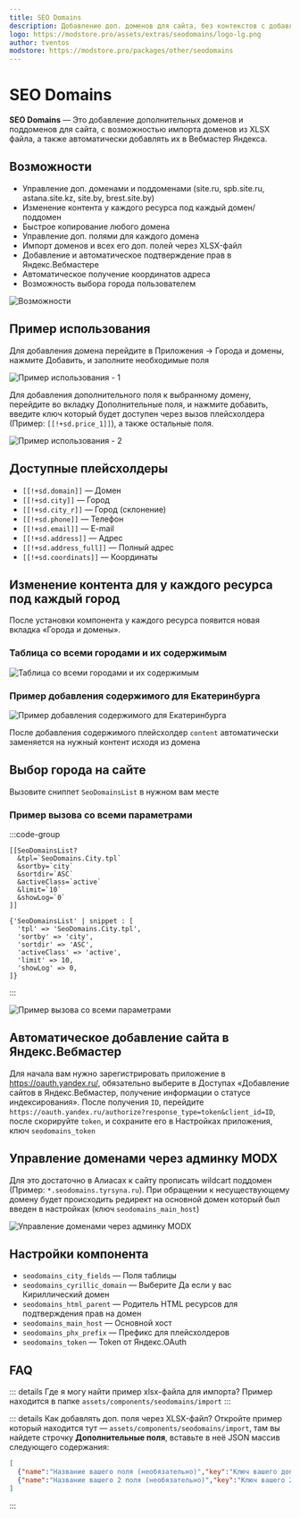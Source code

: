 ```yaml
---
title: SEO Domains
description: Добавление доп. доменов для сайта, без контекстов с добавлением в Вебмастер
logo: https://modstore.pro/assets/extras/seodomains/logo-lg.png
author: tventos
modstore: https://modstore.pro/packages/other/seodomains
---
```

# SEO Domains

**SEO Domains** — Это добавление дополнительных доменов и поддоменов для сайта, с возможностью импорта доменов из XLSX файла, а также автоматически добавлять их в Вебмастер Яндекса.

## Возможности

- Управление доп. доменами и поддоменами (site.ru, spb.site.ru, astana.site.kz, site.by, brest.site.by)
- Изменение контента у каждого ресурса под каждый домен/поддомен
- Быстрое копирование любого домена
- Управление доп. полями для каждого домена
- Импорт доменов и всех его доп. полей через XLSX-файл
- Добавление и автоматическое подтверждение прав в Яндекс.Вебмастере
- Автоматическое получение координатов адреса
- Возможность выбора города пользователем

![Возможности](https://file.modx.pro/files/a/3/8/a383a4aa9f1cf74ed56d2a20d2a831e9.png)

## Пример использования

Для добавления домена перейдите в Приложения -> Города и домены, нажмите Добавить, и заполните необходимые поля

![Пример использования - 1](https://file.modx.pro/files/a/0/1/a011c73b53e50c8c89710b8cba7eb055.png)

Для добавления дополнительного поля к выбранному домену, перейдите во вкладку Дополнительные поля, и нажмите добавить, введите ключ который будет доступен через вызов плейсхолдера (Пример: `[[!+sd.price_1]]`), а также остальные поля.

![Пример использования - 2](https://file.modx.pro/files/3/3/8/338adad21de164b1e35b5541f9366cb8.png)

## Доступные плейсхолдеры

- `[[!+sd.domain]]` — Домен
- `[[!+sd.city]]` — Город
- `[[!+sd.city_r]]` — Город (склонение)
- `[[!+sd.phone]]` — Телефон
- `[[!+sd.email]]` — E-mail
- `[[!+sd.address]]` — Адрес
- `[[!+sd.address_full]]` — Полный адрес
- `[[!+sd.coordinats]]` — Координаты

## Изменение контента для у каждого ресурса под каждый город

После установки компонента у каждого ресурса появится новая вкладка «Города и домены».

### Таблица со всеми городами и их содержимым

![Таблица со всеми городами и их содержимым](https://file.modx.pro/files/0/3/6/036157ea0d4e7b3c25ec6f6dd443ea87.png)

### Пример добавления содержимого для Екатеринбурга

![Пример добавления содержимого для Екатеринбурга](https://file.modx.pro/files/6/3/6/63620f3942354a53c55193924951d359.png)

После добавления содержимого плейсхолдер `content` автоматически заменяется на нужный контент исходя из домена

## Выбор города на сайте

Вызовите сниппет `SeoDomainsList` в нужном вам месте

### Пример вызова со всеми параметрами

:::code-group

```modx
[[SeoDomainsList?
  &tpl=`SeoDomains.City.tpl`
  &sortby=`city`
  &sortdir=`ASC`
  &activeClass=`active`
  &limit=`10`
  &showLog=`0`
]]
```

```fenom
{'SeoDomainsList' | snippet : [
  'tpl' => 'SeoDomains.City.tpl',
  'sortby' => 'city',
  'sortdir' => 'ASC',
  'activeClass' => 'active',
  'limit' => 10,
  'showLog' => 0,
]}
```

:::

![Пример вызова со всеми параметрами](https://file.modx.pro/files/5/7/2/572fdc490c5744b76da388e4eba8373f.png)

## Автоматическое добавление сайта в Яндекс.Вебмастер

Для начала вам нужно зарегистрировать приложение в <https://oauth.yandex.ru/>, обязательно выберите в Доступах «Добавление сайтов в Яндекс.Вебмастер, получение информации о статусе индексирования». После получения `ID`, перейдите `https://oauth.yandex.ru/authorize?response_type=token&client_id=ID`, после скорируйте `token`, и сохраните его в Настройках приложения, ключ `seodomains_token`

## Управление доменами через админку MODX

Для это достаточно в Алиасах к сайту прописать wildcart поддомен (Пример: `*.seodomains.tyrsyna.ru`). При обращении к несуществующему домену будет происходить редирект на основной домен который был введен в настройках (ключ `seodomains_main_host`)

![Управление доменами через админку MODX](https://file.modx.pro/files/2/0/7/207d143762c6b2b502e7b1684d541dcds.jpg)

## Настройки компонента

- `seodomains_city_fields` — Поля таблицы
- `seodomains_cyrillic_domain` — Выберите Да если у вас Кириллический домен
- `seodomains_html_parent` — Родитель HTML ресурсов для подтверждения прав на домен
- `seodomains_main_host` — Основной хост
- `seodomains_phx_prefix` — Префикс для плейсхолдеров
- `seodomains_token` — Token от Яндекс.OAuth

## FAQ

::: details Где я могу найти пример xlsx-файла для импорта?
Пример находится в папке `assets/components/seodomains/import`
:::

::: details Как добавлять доп. поля через XLSX-файл?
Откройте пример который находится тут — `assets/components/seodomains/import`, там вы найдете строчку **Дополнительные поля**, вставьте в неё JSON массив следующего содержания:

```json
[
  {"name":"Название вашего поля (необязательно)","key":"Ключ вашего доп поля","value":"Его значение"},
  {"name":"Название вашего 2 поля (необязательно)","key":"Ключ вашего 2 доп поля","value":"Его значение"}
]
```
:::
